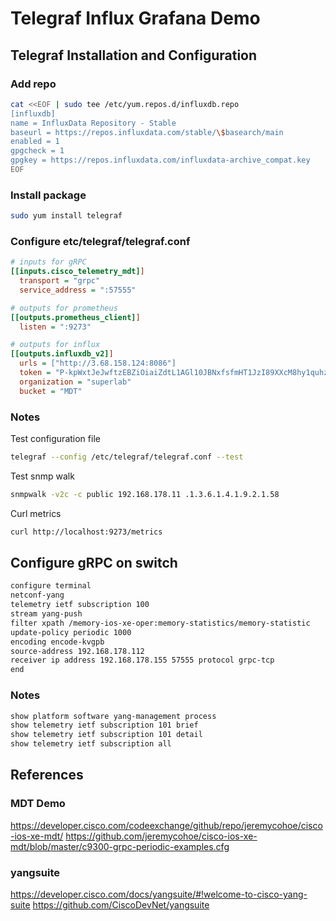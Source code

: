 # Telegraf Influx Grafana Demo
## Telegraf Installation and Configuration
### Add repo
```bash
cat <<EOF | sudo tee /etc/yum.repos.d/influxdb.repo
[influxdb]
name = InfluxData Repository - Stable
baseurl = https://repos.influxdata.com/stable/\$basearch/main
enabled = 1
gpgcheck = 1
gpgkey = https://repos.influxdata.com/influxdata-archive_compat.key
EOF
```
### Install package
```bash
sudo yum install telegraf
```
### Configure etc/telegraf/telegraf.conf
```ini
# inputs for gRPC
[[inputs.cisco_telemetry_mdt]]
  transport = "grpc"
  service_address = ":57555"

# outputs for prometheus
[[outputs.prometheus_client]]
  listen = ":9273"

# outputs for influx
[[outputs.influxdb_v2]]
  urls = ["http://3.68.158.124:8086"]
  token = "P-kpWxtJeJwftzEBZiOiaiZdtL1AGl10JBNxfsfmHT1JzI89XXcM8hy1quhzilIQcs4TuceBigqiXhleJ3GULw=="
  organization = "superlab"
  bucket = "MDT"
```
### Notes
Test configuration file
```bash
telegraf --config /etc/telegraf/telegraf.conf --test
```
Test snmp walk
```bash
snmpwalk -v2c -c public 192.168.178.11 .1.3.6.1.4.1.9.2.1.58
```
Curl metrics
```bash
curl http://localhost:9273/metrics
```
## Configure gRPC on switch
```bash
configure terminal
netconf-yang
telemetry ietf subscription 100
stream yang-push
filter xpath /memory-ios-xe-oper:memory-statistics/memory-statistic
update-policy periodic 1000
encoding encode-kvgpb
source-address 192.168.178.112
receiver ip address 192.168.178.155 57555 protocol grpc-tcp
end
```
### Notes
```bash
show platform software yang-management process
show telemetry ietf subscription 101 brief
show telemetry ietf subscription 101 detail
show telemetry ietf subscription all
```
## References
### MDT Demo
https://developer.cisco.com/codeexchange/github/repo/jeremycohoe/cisco-ios-xe-mdt/
https://github.com/jeremycohoe/cisco-ios-xe-mdt/blob/master/c9300-grpc-periodic-examples.cfg
### yangsuite
https://developer.cisco.com/docs/yangsuite/#!welcome-to-cisco-yang-suite
https://github.com/CiscoDevNet/yangsuite




